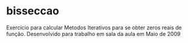 bisseccao
=========

Exercício para calcular Metodos Iterativos para se obter zeros reais de função. Desenvolvido para trabalho em sala da aula em Maio de 2009
